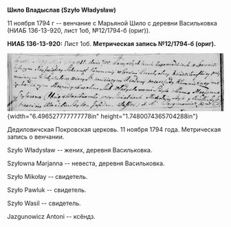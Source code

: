 **Шило Владыслав (Szyło Władysław)**

11 ноября 1794 г -- венчание с Марьяной Шило с деревни Васильковка (НИАБ
136-13-920, лист 1об, №12/1794-б (ориг)).

**НИАБ 136-13-920:** Лист 1об. **Метрическая запись №12/1794-б (ориг).**

![](./media/86f9f5a249dd87c7d6e977f995aade02cf90ebf2.png){width="6.496527777777778in"
height="1.7480074365704288in"}

Дедиловичская Покровская церковь. 11 ноября 1794 года. Метрическая
запись о венчании.

Szyło Władysław -- жених, деревня Васильковка.

Szyłowna Marjanna -- невеста, деревня Васильковка.

Szyło Mikołay -- свидетель.

Szyło Pawluk -- свидетель.

Szyło Wasil -- свидетель.

Jazgunowicz Antoni -- ксёндз.
